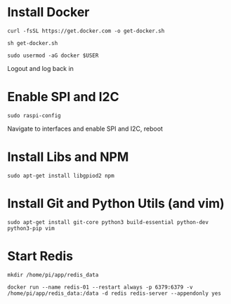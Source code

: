 # Install Docker

`curl -fsSL https://get.docker.com -o get-docker.sh`

`sh get-docker.sh`

`sudo usermod -aG docker $USER`

Logout and log back in

# Enable SPI and I2C

`sudo raspi-config`

Navigate to interfaces and enable SPI and I2C, reboot

# Install Libs and NPM

`sudo apt-get install libgpiod2 npm`

# Install Git and Python Utils (and vim)

`sudo apt-get install git-core python3 build-essential python-dev python3-pip vim`

# Start Redis

`mkdir /home/pi/app/redis_data`

`docker run --name redis-01 --restart always -p 6379:6379 -v /home/pi/app/redis_data:/data -d redis redis-server --appendonly yes`

